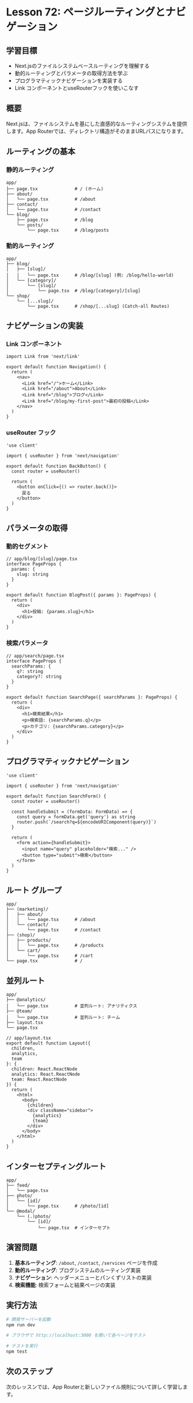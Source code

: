 # Lesson 72: ページルーティングとナビゲーション

## 学習目標
- Next.jsのファイルシステムベースルーティングを理解する
- 動的ルーティングとパラメータの取得方法を学ぶ
- プログラマティックナビゲーションを実装する
- Link コンポーネントとuseRouterフックを使いこなす

## 概要

Next.jsは、ファイルシステムを基にした直感的なルーティングシステムを提供します。App Routerでは、ディレクトリ構造がそのままURLパスになります。

## ルーティングの基本

### 静的ルーティング

```
app/
├── page.tsx              # / (ホーム)
├── about/
│   └── page.tsx          # /about
├── contact/
│   └── page.tsx          # /contact
└── blog/
    ├── page.tsx          # /blog
    └── posts/
        └── page.tsx      # /blog/posts
```

### 動的ルーティング

```
app/
├── blog/
│   ├── [slug]/
│   │   └── page.tsx      # /blog/[slug] (例: /blog/hello-world)
│   └── [category]/
│       └── [slug]/
│           └── page.tsx  # /blog/[category]/[slug]
└── shop/
    └── [...slug]/
        └── page.tsx      # /shop/[...slug] (Catch-all Routes)
```

## ナビゲーションの実装

### Link コンポーネント

```tsx
import Link from 'next/link'

export default function Navigation() {
  return (
    <nav>
      <Link href="/">ホーム</Link>
      <Link href="/about">About</Link>
      <Link href="/blog">ブログ</Link>
      <Link href="/blog/my-first-post">最初の投稿</Link>
    </nav>
  )
}
```

### useRouter フック

```tsx
'use client'

import { useRouter } from 'next/navigation'

export default function BackButton() {
  const router = useRouter()
  
  return (
    <button onClick={() => router.back()}>
      戻る
    </button>
  )
}
```

## パラメータの取得

### 動的セグメント

```tsx
// app/blog/[slug]/page.tsx
interface PageProps {
  params: {
    slug: string
  }
}

export default function BlogPost({ params }: PageProps) {
  return (
    <div>
      <h1>投稿: {params.slug}</h1>
    </div>
  )
}
```

### 検索パラメータ

```tsx
// app/search/page.tsx
interface PageProps {
  searchParams: {
    q?: string
    category?: string
  }
}

export default function SearchPage({ searchParams }: PageProps) {
  return (
    <div>
      <h1>検索結果</h1>
      <p>検索語: {searchParams.q}</p>
      <p>カテゴリ: {searchParams.category}</p>
    </div>
  )
}
```

## プログラマティックナビゲーション

```tsx
'use client'

import { useRouter } from 'next/navigation'

export default function SearchForm() {
  const router = useRouter()
  
  const handleSubmit = (formData: FormData) => {
    const query = formData.get('query') as string
    router.push(`/search?q=${encodeURIComponent(query)}`)
  }
  
  return (
    <form action={handleSubmit}>
      <input name="query" placeholder="検索..." />
      <button type="submit">検索</button>
    </form>
  )
}
```

## ルート グループ

```
app/
├── (marketing)/
│   ├── about/
│   │   └── page.tsx      # /about
│   └── contact/
│       └── page.tsx      # /contact
├── (shop)/
│   ├── products/
│   │   └── page.tsx      # /products
│   └── cart/
│       └── page.tsx      # /cart
└── page.tsx              # /
```

## 並列ルート

```
app/
├── @analytics/
│   └── page.tsx          # 並列ルート: アナリティクス
├── @team/
│   └── page.tsx          # 並列ルート: チーム
├── layout.tsx
└── page.tsx
```

```tsx
// app/layout.tsx
export default function Layout({
  children,
  analytics,
  team
}: {
  children: React.ReactNode
  analytics: React.ReactNode
  team: React.ReactNode
}) {
  return (
    <html>
      <body>
        {children}
        <div className="sidebar">
          {analytics}
          {team}
        </div>
      </body>
    </html>
  )
}
```

## インターセプティングルート

```
app/
├── feed/
│   └── page.tsx
├── photo/
│   └── [id]/
│       └── page.tsx      # /photo/[id]
└── @modal/
    └── (.)photo/
        └── [id]/
            └── page.tsx  # インターセプト
```

## 演習問題

1. **基本ルーティング**: `/about`, `/contact`, `/services` ページを作成
2. **動的ルーティング**: ブログシステムのルーティング実装
3. **ナビゲーション**: ヘッダーメニューとパンくずリストの実装
4. **検索機能**: 検索フォームと結果ページの実装

## 実行方法

```bash
# 開発サーバーを起動
npm run dev

# ブラウザで http://localhost:3000 を開いて各ページをテスト

# テストを実行
npm test
```

## 次のステップ

次のレッスンでは、App Routerと新しいファイル規則について詳しく学習します。